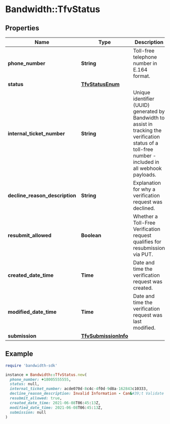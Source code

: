 # Bandwidth::TfvStatus

## Properties

| Name | Type | Description | Notes |
| ---- | ---- | ----------- | ----- |
| **phone_number** | **String** | Toll-free telephone number in E.164 format. | [optional] |
| **status** | [**TfvStatusEnum**](TfvStatusEnum.md) |  | [optional] |
| **internal_ticket_number** | **String** | Unique identifier (UUID) generated by Bandwidth to assist in tracking the verification status of a toll-free number - included in all webhook payloads. | [optional] |
| **decline_reason_description** | **String** | Explanation for why a verification request was declined. | [optional] |
| **resubmit_allowed** | **Boolean** | Whether a Toll-Free Verification request qualifies for resubmission via PUT. | [optional] |
| **created_date_time** | **Time** | Date and time the verification request was created. | [optional] |
| **modified_date_time** | **Time** | Date and time the verification request was last modified. | [optional] |
| **submission** | [**TfvSubmissionInfo**](TfvSubmissionInfo.md) |  | [optional] |

## Example

```ruby
require 'bandwidth-sdk'

instance = Bandwidth::TfvStatus.new(
  phone_number: +18005555555,
  status: null,
  internal_ticket_number: acde070d-8c4c-4f0d-9d8a-162843c10333,
  decline_reason_description: Invalid Information - Can&#39;t Validate URL - Website is not accessible / not available,
  resubmit_allowed: true,
  created_date_time: 2021-06-08T06:45:13Z,
  modified_date_time: 2021-06-08T06:45:13Z,
  submission: null
)
```

